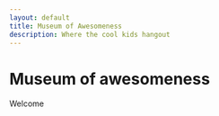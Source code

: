 ```yaml
---
layout: default
title: Museum of Awesomeness
description: Where the cool kids hangout
---
```


# Museum of awesomeness
Welcome